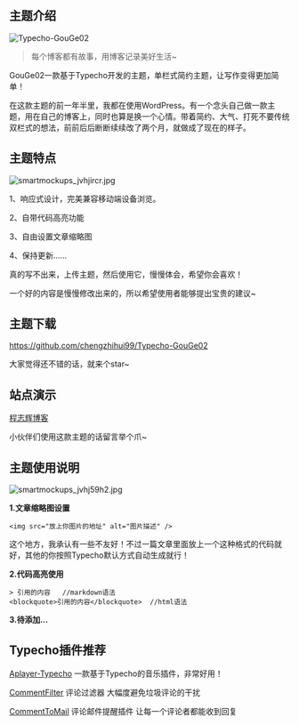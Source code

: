 ## 主题介绍

<img src="https://www.qqzmly.com/usr/uploads/2019/05/3576276188.jpg" alt="Typecho-GouGe02">

> 每个博客都有故事，用博客记录美好生活~

GouGe02一款基于Typecho开发的主题，单栏式简约主题，让写作变得更加简单！

在这款主题的前一年半里，我都在使用WordPress。有一个念头自己做一款主题，用在自己的博客上，同时也算是换一个心情。带着简约、大气、打死不要传统双栏式的想法，前前后后断断续续改了两个月，就做成了现在的样子。

## 主题特点

![smartmockups_jvhjircr.jpg][1]

1、响应式设计，完美兼容移动端设备浏览。

2、自带代码高亮功能

3、自由设置文章缩略图

4、保持更新……

真的写不出来，上传主题，然后使用它，慢慢体会，希望你会喜欢！

一个好的内容是慢慢修改出来的，所以希望使用者能够提出宝贵的建议~

## 主题下载

<https://github.com/chengzhihui99/Typecho-GouGe02>

大家觉得还不错的话，就来个star~

## 站点演示

[程志辉博客](https://www.qqzmly.com)

小伙伴们使用这款主题的话留言举个爪~

## 主题使用说明

![smartmockups_jvhj59h2.jpg][2]

**1.文章缩略图设置**

```
<img src="放上你图片的地址" alt="图片描述" />
```

这个地方，我承认有一些不友好！不过一篇文章里面放上一个这种格式的代码就好，其他的你按照Typecho默认方式自动生成就行！

**2.代码高亮使用**

```
> 引用的内容   //markdown语法
<blockquote>引用的内容</blockquote>  //html语法
```

**3.待添加...**

## Typecho插件推荐

[Aplayer-Typecho](https://github.com/MoePlayer/APlayer-Typecho) 一款基于Typecho的音乐插件，非常好用！

[CommentFilter](http://www.imhan.com/typecho/) 评论过滤器 大幅度避免垃圾评论的干扰

[CommentToMail](<https://github.com/chengzhihui99/Typecho-CommentToMail/tree/master>) 评论邮件提醒插件 让每一个评论者都能收到回复


[1]: https://www.qqzmly.com/usr/uploads/2019/05/3077985766.jpg
[2]: https://www.qqzmly.com/usr/uploads/2019/05/1805102060.jpg